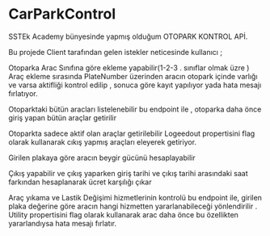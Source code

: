 # CarParkControl
SSTEk Academy bünyesinde yapmış olduğum OTOPARK KONTROL APİ.

Bu projede Client tarafından gelen istekler neticesinde kullanıcı ;

Otoparka Arac Sınıfına göre ekleme yapabilir(1-2-3 . sınıflar olmak üzre )
Araç ekleme sırasında PlateNumber üzerinden aracın otopark içinde varlığı ve varsa aktifliği kontrol edilip , sonuca göre kayıt yapılıyor yada hata mesajı fırlatıyor.

Otoparktaki bütün aracları listelenebilir 
bu endpoint ile , otoparka daha önce giriş yapan bütün araçlar getirilir 

Otoparkta sadece aktif olan araçlar getirilebilir 
Logeedout propertisini flag olarak kullanarak cıkış yapmış araçları eleyerek getiriyor.

Girilen plakaya göre aracın beygir gücünü hesaplayabilir

Çıkış yapabilir ve çıkış yaparken giriş tarihi ve çıkış tarihi arasındaki saat farkından hesaplanarak ücret karşılığı çıkar 

Araç yıkama ve Lastik Değişimi hizmetlerinin kontrolü
bu endpoint ile, girilen plaka değerine göre aracın hangi hizmetten yararlanabileceği yönlendirilir . Utility propertisini flag olarak kullanarak arac daha önce bu özellikten yararlandıysa hata mesajı fırlatır.



